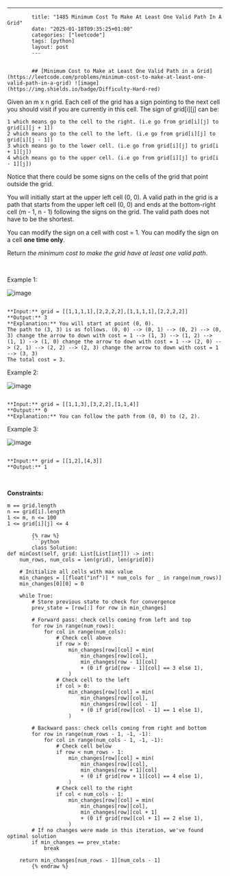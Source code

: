 ---
            title: "1485 Minimum Cost To Make At Least One Valid Path In A Grid"
            date: "2025-01-18T09:35:25+01:00"
            categories: ["leetcode"]
            tags: [python]
            layout: post
            ---
            

            ## [Minimum Cost to Make at Least One Valid Path in a Grid](https://leetcode.com/problems/minimum-cost-to-make-at-least-one-valid-path-in-a-grid) ![image](https://img.shields.io/badge/Difficulty-Hard-red)

Given an m x n grid. Each cell of the grid has a sign pointing to the next cell you should visit if you are currently in this cell. The sign of grid[i][j] can be:

	1 which means go to the cell to the right. (i.e go from grid[i][j] to grid[i][j + 1])
	2 which means go to the cell to the left. (i.e go from grid[i][j] to grid[i][j - 1])
	3 which means go to the lower cell. (i.e go from grid[i][j] to grid[i + 1][j])
	4 which means go to the upper cell. (i.e go from grid[i][j] to grid[i - 1][j])

Notice that there could be some signs on the cells of the grid that point outside the grid.

You will initially start at the upper left cell (0, 0). A valid path in the grid is a path that starts from the upper left cell (0, 0) and ends at the bottom-right cell (m - 1, n - 1) following the signs on the grid. The valid path does not have to be the shortest.

You can modify the sign on a cell with cost = 1. You can modify the sign on a cell **one time only**.

Return *the minimum cost to make the grid have at least one valid path*.

 

Example 1:

![image](https://assets.leetcode.com/uploads/2020/02/13/grid1.png)
```

**Input:** grid = [[1,1,1,1],[2,2,2,2],[1,1,1,1],[2,2,2,2]]
**Output:** 3
**Explanation:** You will start at point (0, 0).
The path to (3, 3) is as follows. (0, 0) --> (0, 1) --> (0, 2) --> (0, 3) change the arrow to down with cost = 1 --> (1, 3) --> (1, 2) --> (1, 1) --> (1, 0) change the arrow to down with cost = 1 --> (2, 0) --> (2, 1) --> (2, 2) --> (2, 3) change the arrow to down with cost = 1 --> (3, 3)
The total cost = 3.

```

Example 2:

![image](https://assets.leetcode.com/uploads/2020/02/13/grid2.png)
```

**Input:** grid = [[1,1,3],[3,2,2],[1,1,4]]
**Output:** 0
**Explanation:** You can follow the path from (0, 0) to (2, 2).

```

Example 3:

![image](https://assets.leetcode.com/uploads/2020/02/13/grid3.png)
```

**Input:** grid = [[1,2],[4,3]]
**Output:** 1

```

 

**Constraints:**

	m == grid.length
	n == grid[i].length
	1 <= m, n <= 100
	1 <= grid[i][j] <= 4

            {% raw %}
            ```python
            class Solution:
    def minCost(self, grid: List[List[int]]) -> int:
        num_rows, num_cols = len(grid), len(grid[0])

        # Initialize all cells with max value
        min_changes = [[float("inf")] * num_cols for _ in range(num_rows)]
        min_changes[0][0] = 0

        while True:
            # Store previous state to check for convergence
            prev_state = [row[:] for row in min_changes]

            # Forward pass: check cells coming from left and top
            for row in range(num_rows):
                for col in range(num_cols):
                    # Check cell above
                    if row > 0:
                        min_changes[row][col] = min(
                            min_changes[row][col],
                            min_changes[row - 1][col]
                            + (0 if grid[row - 1][col] == 3 else 1),
                        )
                    # Check cell to the left
                    if col > 0:
                        min_changes[row][col] = min(
                            min_changes[row][col],
                            min_changes[row][col - 1]
                            + (0 if grid[row][col - 1] == 1 else 1),
                        )

            # Backward pass: check cells coming from right and bottom
            for row in range(num_rows - 1, -1, -1):
                for col in range(num_cols - 1, -1, -1):
                    # Check cell below
                    if row < num_rows - 1:
                        min_changes[row][col] = min(
                            min_changes[row][col],
                            min_changes[row + 1][col]
                            + (0 if grid[row + 1][col] == 4 else 1),
                        )
                    # Check cell to the right
                    if col < num_cols - 1:
                        min_changes[row][col] = min(
                            min_changes[row][col],
                            min_changes[row][col + 1]
                            + (0 if grid[row][col + 1] == 2 else 1),
                        )
            # If no changes were made in this iteration, we've found optimal solution
            if min_changes == prev_state:
                break

        return min_changes[num_rows - 1][num_cols - 1]
            {% endraw %}
            